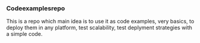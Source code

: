 ### Codeexamplesrepo ###

This is a repo which main idea is to use it as code examples, very basics, to deploy them in any platform, test scalability, test deplyment strategies with a simple code.



